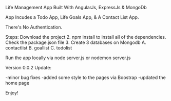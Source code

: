 Life Management App Built With AngularJs, ExpressJs & MongoDb

App Incudes a Todo App, Life Goals App, & A Contact List App.

There's No Authentication.

Steps:
Download the project
2. npm install to install all of the dependencies. Check the package.json file
3. Create 3 databases on Mongodb
	A. contactlist
	B. goallist
	C. todolist

Run the app locally via node server.js or nodemon server.js

Version 0.0.2 Update:

-minor bug fixes
-added some style to the pages via Boostrap
-updated the home page

Enjoy!